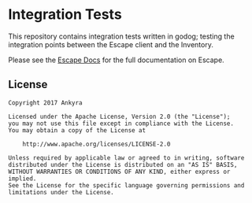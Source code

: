 Integration Tests
=================

This repository contains integration tests written in godog; testing the 
integration points between the Escape client and the Inventory. 

Please see the [Escape Docs](https://escape.ankyra.io/docs/) for the full
documentation on Escape.

## License

```
Copyright 2017 Ankyra

Licensed under the Apache License, Version 2.0 (the "License");
you may not use this file except in compliance with the License.
You may obtain a copy of the License at

    http://www.apache.org/licenses/LICENSE-2.0

Unless required by applicable law or agreed to in writing, software
distributed under the License is distributed on an "AS IS" BASIS,
WITHOUT WARRANTIES OR CONDITIONS OF ANY KIND, either express or implied.
See the License for the specific language governing permissions and
limitations under the License.
```
